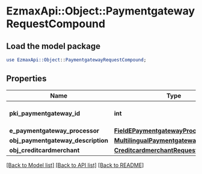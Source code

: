 # EzmaxApi::Object::PaymentgatewayRequestCompound

## Load the model package
```perl
use EzmaxApi::Object::PaymentgatewayRequestCompound;
```

## Properties
Name | Type | Description | Notes
------------ | ------------- | ------------- | -------------
**pki_paymentgateway_id** | **int** | The unique ID of the Paymentgateway | [optional] 
**e_paymentgateway_processor** | [**FieldEPaymentgatewayProcessor**](FieldEPaymentgatewayProcessor.md) |  | 
**obj_paymentgateway_description** | [**MultilingualPaymentgatewayDescription**](MultilingualPaymentgatewayDescription.md) |  | 
**obj_creditcardmerchant** | [**CreditcardmerchantRequestCompound**](CreditcardmerchantRequestCompound.md) |  | [optional] 

[[Back to Model list]](../README.md#documentation-for-models) [[Back to API list]](../README.md#documentation-for-api-endpoints) [[Back to README]](../README.md)


